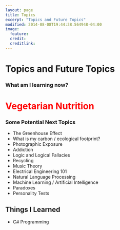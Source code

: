 ```yaml
---
layout: page
title: Topics
excerpt: "Topics and Future Topics"
modified: 2014-08-08T19:44:38.564948-04:00
image:
  feature: 
  credit:
  creditlink:
---
```


# Topics and Future Topics

### What am I learning now?

<h1 style="color:red"> Vegetarian Nutrition  </h1>


### Some Potential Next Topics
- The Greenhouse Effect
- What is my carbon / ecological footprint?
- Photographic Exposure
- Addiction  
- Logic and Logical Fallacies
- Recycling
- Music Theory
- Electrical Engineering 101
- Natural Language Processing
- Machine Learning / Artificial Intelligence
- Paradoxes
- Personality Tests

## Things I Learned
- C# Programming
